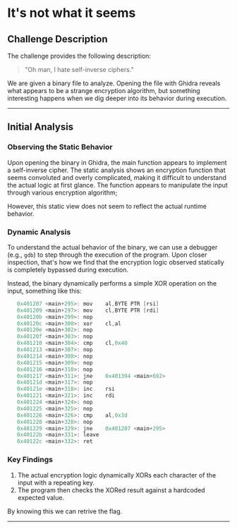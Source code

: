 # It's not what it seems

## Challenge Description

The challenge provides the following description:

> "Oh man, I hate self-inverse ciphers."

We are given a binary file to analyze. Opening the file with Ghidra reveals what appears to be a strange encryption algorithm, but something interesting happens when we dig deeper into its behavior during execution.

---

## Initial Analysis

### Observing the Static Behavior

Upon opening the binary in Ghidra, the main function appears to implement a self-inverse cipher. The static analysis shows an encryption function that seems convoluted and overly complicated, making it difficult to understand the actual logic at first glance. The function appears to manipulate the input through various encryption algorithm;

However, this static view does not seem to reflect the actual runtime behavior.

### Dynamic Analysis

To understand the actual behavior of the binary, we can use a debugger (e.g., `gdb`) to step through the execution of the program. Upon closer inspection, that's how we find that the encryption logic observed statically is completely bypassed during execution.

Instead, the binary dynamically performs a simple XOR operation on the input, something like this:

```c
   0x401207 <main+295>: mov    al,BYTE PTR [rsi]
   0x401209 <main+297>: mov    cl,BYTE PTR [rdi]
   0x40120b <main+299>: nop
   0x40120c <main+300>: xor    cl,al
   0x40120e <main+302>: nop
   0x40120f <main+303>: nop
   0x401210 <main+304>: cmp    cl,0x40
   0x401213 <main+307>: nop
   0x401214 <main+308>: nop
   0x401215 <main+309>: nop
   0x401216 <main+310>: nop
   0x401217 <main+311>: jne    0x401394 <main+692>
   0x40121d <main+317>: nop
   0x40121e <main+318>: inc    rsi
   0x401221 <main+321>: inc    rdi
   0x401224 <main+324>: nop
   0x401225 <main+325>: nop
   0x401226 <main+326>: cmp    al,0x3d
   0x401228 <main+328>: nop
   0x401229 <main+329>: jne    0x401207 <main+295>
   0x40122b <main+331>: leave
   0x40122c <main+332>: ret
```

### Key Findings

1. The actual encryption logic dynamically XORs each character of the input with a repeating key.
2. The program then checks the XORed result against a hardcoded expected value.

By knowing this we can retrive the flag.



---

